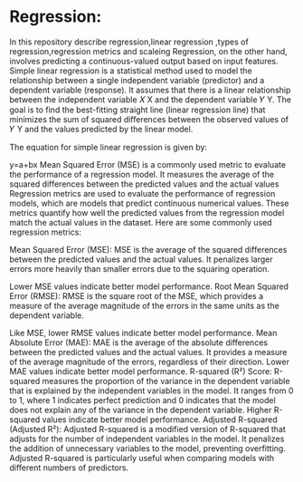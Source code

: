 # Regression: 
In this repository describe regression,linear regression ,types of regression,regression metrics and scaleing
Regression, on the other hand, involves predicting a continuous-valued output based on input features.
Simple linear regression is a statistical method used to model the relationship between a single independent variable (predictor) and a dependent variable (response). It assumes that there is a linear relationship between the independent variable 
𝑋
X and the dependent variable 
𝑌
Y. The goal is to find the best-fitting straight line (linear regression line) that minimizes the sum of squared differences between the observed values of 
𝑌
Y and the values predicted by the linear model.

The equation for simple linear regression is given by:

y=a+bx
Mean Squared Error (MSE) is a commonly used metric to evaluate the performance of a regression model. It measures the average of the squared differences between the predicted values and the actual values
Regression metrics are used to evaluate the performance of regression models, which are models that predict continuous numerical values. These metrics quantify how well the predicted values from the regression model match the actual values in the dataset. Here are some commonly used regression metrics:

Mean Squared Error (MSE):
MSE is the average of the squared differences between the predicted values and the actual values.
It penalizes larger errors more heavily than smaller errors due to the squaring operation.
 
Lower MSE values indicate better model performance.
Root Mean Squared Error (RMSE):
RMSE is the square root of the MSE, which provides a measure of the average magnitude of the errors in the same units as the dependent variable.​
 
Like MSE, lower RMSE values indicate better model performance.
Mean Absolute Error (MAE):
MAE is the average of the absolute differences between the predicted values and the actual values.
It provides a measure of the average magnitude of the errors, regardless of their direction.
Lower MAE values indicate better model performance.
R-squared (R²) Score:
R-squared measures the proportion of the variance in the dependent variable that is explained by the independent variables in the model.
It ranges from 0 to 1, where 1 indicates perfect prediction and 0 indicates that the model does not explain any of the variance in the dependent variable. 
Higher R-squared values indicate better model performance.
Adjusted R-squared (Adjusted R²):
Adjusted R-squared is a modified version of R-squared that adjusts for the number of independent variables in the model.
It penalizes the addition of unnecessary variables to the model, preventing overfitting.
Adjusted R-squared is particularly useful when comparing models with different numbers of predictors.


